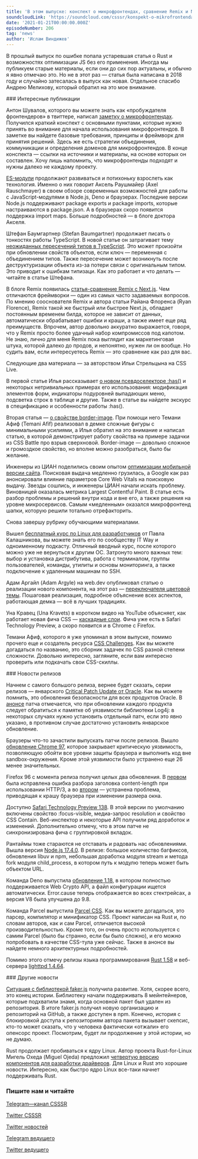 ```yaml
---
title: 'В этом выпуске: конспект о микрофронтендах, сравнение Remix и Next.js, релиз Parcel CSS, обновления браузеров, Node.js 17.4.0, Deno 1.18, бесплатный курс по Linux для разработчиков и, кажется, завершение истории с faker.js.'
soundcloudLink: 'https://soundcloud.com/csssr/konspekt-o-mikrofrontendakh-remix-vs-nextjs-parcel-css-nodejs-1740-deno-118-kurs-po-linux'
date: '2021-01-21T00:00:00.000Z'
episodeNumber: 206
tag: 'news'
author: 'Ислам Виндижев'
---
```


В прошлый выпуск по ошибке попала устаревшая статья о Rust и возможностях оптимизации JS без его применения. Иногда мы публикуем старые материалы, если они до сих пор актуальны, и обычно я явно отмечаю это. Но не в этот раз — статья была написана в 2018 году и случайно затесалась в выпуск как новая. Отдельное спасибо Андрею Мелихову, который обратил на это мое внимание.

<ParagraphWithImage imageName="manWithLaptop">
  ### Интересные публикации

Антон Шувалов, которого вы можете знать как «пробуждателя фронтендеров» в твиттере, написал [заметку о микрофронтендах](http://anto.sh/conspects/micro-frontends.html). Получился краткий конспект с основными пунктами, которые нужно принять во внимание для начала использования микрофронтендов. В заметке вы найдете базовые требования, принципы и фреймворк для принятия решений. Здесь же есть стратегии объединения, коммуникации и определения доменов для микрофронтендов. В конце конспекта — ссылки на источники и материалы, на основе которых он составлен. Хочу лишь напомнить, что микрофронтенды подходят и нужны далеко не каждому проекту.
</ParagraphWithImage>

[ES-модули](https://2ality.com/2022/01/esm-specifiers.html ) продолжают развиваться и потихоньку взрослеть как технология. Именно о них говорит Аксель Раушмайер (Axel Rauschmayer) в своем обзоре современных возможностей для работы с JavaScript-модулями в Node.js, Deno и браузерах. Последние версии Node.js поддерживают package exports и package imports, которые настраиваются в package.json. А в браузерах скоро появится поддержка import maps. Больше подробностей — в блоге доктора Акселя.

Штефан Баумгартнер (Stefan Baumgartner) продолжает писать о тонкостях работы TypeScript. В новой статье он затрагивает тему [неожиданных пересечений типов в TypeScript](https://fettblog.eu/typescript-unexpected-intersections/). Это может произойти при обновлении свойств объектов, если ключ — переменная с объединением типов. Также пересечение может возникнуть после деструктуризации объекта из-за потери связи с оригинальным типом. Это приводит к ошибкам типизаци. Как это работает и что делать — читайте в статье Штефана.

В блоге Remix появилась [статья-сравнение Remix с Next.js](https://remix.run/blog/remix-vs-next). Чем отличаются фреймворки — один из самых часто задаваемых вопросов. По мнению сооснователя  Remix и автора статьи Райана Флоренса (Ryan Florence), Remix такой же быстрый или быстрее Next.js, обладает постоянным временем билда, которое не зависит от данных, автоматически обрабатывает ошибки и краши, а также имеет еще ряд преимуществ. Впрочем, автор довольно аккуратно выражается, говоря, что у Remix просто более удачный набор компромиссов под капотом. Не знаю, лично для меня Remix пока выглядит как маркетинговая штука, которой далеко до продов, и непонятно, нужен ли он вообще. Но судить вам, если интересуетесь Remix — это сравнение как раз для вас.

Следующие два материала — за авторством Ильи Стрельцына на CSS Live.

В первой статье Илья рассказывает [о новом псевдоселекторе :has()](https://css-live.ru/css/psevdoklass-has-ne-tolko-roditelskij-selektor.html) и некоторых нетривиальных примерах его использования: модификация элементов форм, индикаторы подуровней выпадающих меню, подсветка строк в таблице и другие. Также в статье вы найдете экскурс в спецификацию и особенности работы :has().

Вторая статья — [о свойстве border-image](https://css-live.ru/tricks/border-image-gradients-sorcery.html). При помощи него Темани Афиф (Temani Afif) реализовал в демке сложные фигуры с минимальными усилиями, а Илья обратил на это внимание и написал статью, в которой демонстрирует работу свойства на примере задачки из CSS Battle про взрыв сверхновой. Border-image — довольно сложное и громоздкое свойство, но вполне можно разобраться, было бы желание.

Инженеры из ЦИАН поделились своим опытом [оптимизации мобильной версии сайта](https://habr.com/ru/company/cian/blog/598799/). Поисковая выдача медленно грузилась, а Google как раз анонсировали влияние параметров Core Web Vitals на поисковую выдачу. Звезды сошлись, и инженеры ЦИАН начали искать проблему. Виновницей оказалась метрика Largest Contentful Paint. В статье есть разбор проблемы и решений внутри кода и вне его, а также решения на уровне микросервисов. Самым «медленным» оказался микрофронтенд шапки, которую решили тотально отрефакторить.

Снова завершу рубрику обучающими материалами.

Вышел [бесплатный курс по Linux для разработчиков](https://slurm.io/linux-for-developers) от Павла Калашникова, вы можете знать его по сообществу IT Way и одноименному подкасту. Отличный вводный курс, после которого можно уже не вернуться к другим ОС. Затронуто много важных тем: выбор и установка дистрибутива, работа с терминалом, группы пользователей, команды, утилиты и основы мониторинга, а также подключение к удаленным машинам по SSH.

Адам Аргайл (Adam Argyle) на web.dev опубликовал статью о реализации нового компонента, на этот раз — [переключателя цветовой темы](https://web.dev/building-a-theme-switch-component/). Пошаговая реализация, подробное объяснение всех аспектов, работающая демка — всё в лучших традициях.

Уна Кравец (Una Kravets) в коротком видео на YouTube объясняет, как работает новая фича CSS — [каскадные слои](https://www.youtube.com/watch?v=ilrPpSQJb3U). Фича уже есть в Safari Technology Preview, а скоро появится и в Chrome c Firefox.

Темани Афиф, которого я уже упоминал в этом выпуске, помимо прочего еще и создатель ресурса [CSS Challenges](https://css-challenges.com/). Как вы можете догадаться по названию, это сборник задачек по CSS разной степени сложности. Довольно интересно, загляните, если вам интересно проверить или подкачать свои CSS-скиллы.

<ParagraphWithImage imageName="laptopNews" >
  ### Новости релизов

Начнем с самого большого релиза, вернее будет сказать, серии релизов — январского [Critical Patch Update от Oracle](https://www.oracle.com/security-alerts/cpujan2022.html). Как вы можете помнить, это обновления безопасности для всех продуктов Oracle. В [анонсе](https://blogs.oracle.com/security/post/january-2022-cpu) патча отмечается, что при обновлении каждого продукта следует обратиться к памятке об уязвимости библиотеки Log4j: в некоторых случаях нужно установить отдельный патч, если это явно указано, в противном случае достаточно установить январское обновление.
</ParagraphWithImage>

Браузеры что-то зачастили выпускать патчи после релизов. Вышло [обновление Chrome 97](https://chromereleases.googleblog.com/2022/01/stable-channel-update-for-desktop_19.html), которое закрывает критическую уязвимость, позволяющую обойти все уровни защиты браузера и выполнить код вне sandbox-окружения. Кроме этой уязвимости было устранено еще 26 менее значительных.

Firefox 96 с момента релиза получил целых два обновления. В [первом](https://www.mozilla.org/en-US/firefox/96.0.1/releasenotes/) была исправлена ошибка разбора заголовка content-length при использовании HTTP/3, а во [втором](https://www.mozilla.org/en-US/firefox/96.0.2/releasenotes/) — устранена проблема, приводящая к крашу браузера при изменении размера окна.

Доступно [Safari Technology Preview 138](https://webkit.org/blog/12176/release-notes-for-safari-technology-preview-138/). В этой версии по умолчанию включены свойство :focus-visible, медиа-запрос resolution и свойство CSS Contain. Веб-инспектор и некоторые API получили ряд доработок и изменений. Дополнительно отмечу, что в этом патче не синхронизирована фича с группировкой вкладок.

Рантаймы тоже стараются не отставать и радовать нас обновлениями. Вышла версия [Node.js 17.4.0](https://nodejs.org/en/blog/release/v17.4.0/). В релизе: большое количество багфиксов, обновления libuv и npm, небольшая доработка модуля stream и метода fork модуля child_process, в котором путь к модулю теперь может быть объектом URL.

Команда Deno выпустила [обновление 1.18](https://deno.com/blog/v1.18), в котором полностью поддерживается Web Crypto API, а файл конфигурации ищется автоматически. Error.cause теперь отображается во всех стектрейсах, а версия V8 была улучшена до 9.8.

Команда Parcel выпустила [Parcel CSS](https://parceljs.org/blog/parcel-css/). Как вы можете догадаться, это парсер, компилятор и минификатор CSS. Проект написан на Rust и, по словам авторов, как и сам Parcel, отличается высокой производительностью. Кроме того, он очень просто используется с самим Parcel (было бы странно, если бы было сложно), и его можно попробовать в качестве CSS-тула уже сейчас. Также в анонсе вы найдете немного архитектурных подробностей.

Помимо этого отмечу релизы языка программирования [Rust 1.58](https://blog.rust-lang.org/2022/01/13/Rust-1.58.0.html) и веб-сервера [lighttpd 1.4.64](https://blog.lighttpd.net/articles/2022/01/19/lighttpd-1.4.64-released/).

<ParagraphWithImage imageName="laptopNews" >
  ### Другие новости

[Ситуация с библиотекой faker.js](https://fakerjs.dev/update.html#who-are-the-current-maintainers) получила развитие. Хотя, скорее всего, это конец истории. Библиотеку начали поддерживать 8 мейнтейнеров, которые подхватили знамя, когда основной пакет был удален из репозитория. В итоге faker.js получил новую организацию и репозиторий на GitHub, а также доступен в npm. Конечно, история с блокировкой доступа к репозиториям автора пакета вызывает скепсис, кто-то может сказать, что у человека фактически «отжали» его опенсорс проект. Посмотрим, будет ли продолжение у этой истории, но не думаю.
</ParagraphWithImage>

Rust продолжает пробиваться к ядру Linux. Автор проекта Rust-for-Linux Мигель Охеда (Miguel Ojeda) предложил [четвертую версию компонентов для разработки драйверов](https://lkml.org/lkml/2022/1/17/13). Для Linux и Rust это хорошие новости. Интересно, как быстро ядро Linux все-таки начнет поддерживать Rust.

  ### Пишите нам и читайте
  [Telegram—канал CSSSR](https://t.me/csssr)

  [Twitter CSSSR](https://twitter.com/csssr_dev)

  [Twitter новостей](https://twitter.com/csssr_news)

  [Telegram ведущего](https://t.me/Vindizh)

  [Twitter ведущего](https://twitter.com/Vindizh)
